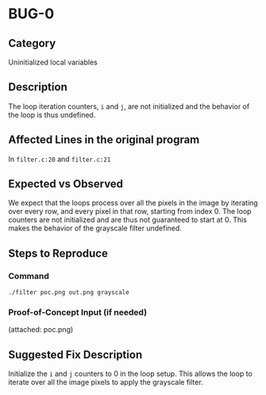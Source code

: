 # BUG-0
## Category
Uninitialized local variables

## Description

The loop iteration counters, `i` and `j`, are not initialized and the behavior
of the loop is thus undefined.

## Affected Lines in the original program
In `filter.c:20` and `filter.c:21`

## Expected vs Observed
We expect that the loops process over all the pixels in the image by iterating
over every row, and every pixel in that row, starting from index 0. The loop
counters are not initialized and are thus not guaranteed to start at 0. This
makes the behavior of the grayscale filter undefined.

## Steps to Reproduce

### Command

```
./filter poc.png out.png grayscale
```
### Proof-of-Concept Input (if needed)
(attached: poc.png)

## Suggested Fix Description
Initialize the `i` and `j` counters to 0 in the loop setup. This allows the loop
to iterate over all the image pixels to apply the grayscale filter.
